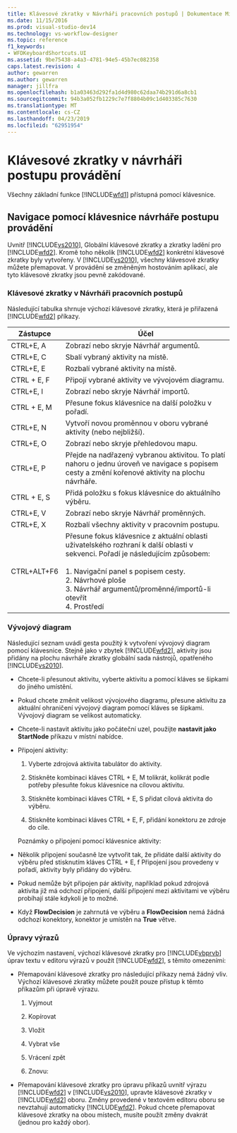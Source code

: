 ```yaml
---
title: Klávesové zkratky v Návrháři pracovních postupů | Dokumentace Microsoftu
ms.date: 11/15/2016
ms.prod: visual-studio-dev14
ms.technology: vs-workflow-designer
ms.topic: reference
f1_keywords:
- WFDKeyboardShortcuts.UI
ms.assetid: 9be75438-a4a3-4781-94e5-45b7ec082358
caps.latest.revision: 4
author: gewarren
ms.author: gewarren
manager: jillfra
ms.openlocfilehash: b1a03463d292fa1d4d980c62daa74b291d6a8cb1
ms.sourcegitcommit: 94b3a052fb1229c7e7f8804b09c1d403385c7630
ms.translationtype: MT
ms.contentlocale: cs-CZ
ms.lasthandoff: 04/23/2019
ms.locfileid: "62951954"
---
```

# <a name="keyboard-shortcuts-in-the-workflow-designer"></a>Klávesové zkratky v návrháři postupu provádění
Všechny základní funkce [!INCLUDE[wfd1](../includes/wfd1-md.md)] přístupná pomocí klávesnice.  
  
## <a name="navigating-the-workflow-designer-using-the-keyboard"></a>Navigace pomocí klávesnice návrháře postupu provádění  
 Uvnitř [!INCLUDE[vs2010](../includes/vs2010-md.md)], Globální klávesové zkratky a zkratky ladění pro [!INCLUDE[wfd2](../includes/wfd2-md.md)]. Kromě toho několik [!INCLUDE[wfd2](../includes/wfd2-md.md)] konkrétní klávesové zkratky byly vytvořeny. V [!INCLUDE[vs2010](../includes/vs2010-md.md)], všechny klávesové zkratky můžete přemapovat. V provádění se změněným hostováním aplikací, ale tyto klávesové zkratky jsou pevně zakódované.  
  
### <a name="workflow-designer-keyboard-shortcuts"></a>Klávesové zkratky v Návrháři pracovních postupů  
 Následující tabulka shrnuje výchozí klávesové zkratky, která je přiřazená [!INCLUDE[wfd2](../includes/wfd2-md.md)] příkazy.  
  
|Zástupce|Účel|  
|--------------|-------------|  
|CTRL+E, A|Zobrazí nebo skryje Návrhář argumentů.|  
|CTRL+E, C|Sbalí vybraný aktivity na místě.|  
|CTRL+E, E|Rozbalí vybrané aktivity na místě.|  
|CTRL + E, F|Připojí vybrané aktivity ve vývojovém diagramu.|  
|CTRL+E, I|Zobrazí nebo skryje Návrhář importů.|  
|CTRL + E, M|Přesune fokus klávesnice na další položku v pořadí.|  
|CTRL+E, N|Vytvoří novou proměnnou v oboru vybrané aktivity (nebo nejbližší).|  
|CTRL+E, O|Zobrazí nebo skryje přehledovou mapu.|  
|CTRL+E, P|Přejde na nadřazený vybranou aktivitou. To platí nahoru o jednu úroveň ve navigace s popisem cesty a změní kořenové aktivity na plochu návrháře.|  
|CTRL + E, S|Přidá položku s fokus klávesnice do aktuálního výběru.|  
|CTRL+E, V|Zobrazí nebo skryje Návrhář proměnných.|  
|CTRL+E, X|Rozbalí všechny aktivity v pracovním postupu.|  
|CTRL+ALT+F6|Přesune fokus klávesnice z aktuální oblasti uživatelského rozhraní k další oblasti v sekvenci. Pořadí je následujícím způsobem:<br /><br /> 1.  Navigační panel s popisem cesty.<br />2.  Návrhové ploše<br />3.  Návrhář argumentů/proměnné/importů-li otevřít<br />4.  Prostředí|  
  
### <a name="flowchart"></a>Vývojový diagram  
 Následující seznam uvádí gesta použitý k vytvoření vývojový diagram pomocí klávesnice. Stejně jako v zbytek [!INCLUDE[wfd2](../includes/wfd2-md.md)], aktivity jsou přidány na plochu návrháře zkratky globální sada nástrojů, opatřeného [!INCLUDE[vs2010](../includes/vs2010-md.md)].  
  
- Chcete-li přesunout aktivitu, vyberte aktivitu a pomocí kláves se šipkami do jiného umístění.  
  
- Pokud chcete změnit velikost vývojového diagramu, přesune aktivitu za aktuální ohraničení vývojový diagram pomocí kláves se šipkami. Vývojový diagram se velikost automaticky.  
  
- Chcete-li nastavit aktivitu jako počáteční uzel, použijte **nastavit jako StartNode** příkazu v místní nabídce.  
  
- Připojení aktivity:  
  
  1. Vyberte zdrojová aktivita tabulátor do aktivity.  
  
  2. Stiskněte kombinaci kláves CTRL + E, M tolikrát, kolikrát podle potřeby přesuňte fokus klávesnice na cílovou aktivitu.  
  
  3. Stiskněte kombinaci kláves CTRL + E, S přidat cílová aktivita do výběru.  
  
  4. Stiskněte kombinaci kláves CTRL + E, F, přidání konektoru ze zdroje do cíle.  
  
  Poznámky o připojení pomocí klávesnice aktivity:  
  
- Několik připojení současně lze vytvořit tak, že přidáte další aktivity do výběru před stisknutím kláves CTRL + E, f Připojení jsou provedeny v pořadí, aktivity byly přidány do výběru.  
  
- Pokud nemůže být připojen pár aktivity, například pokud zdrojová aktivita již má odchozí připojení, další připojení mezi aktivitami ve výběru probíhají stále kdykoli je to možné.  
  
- Když **FlowDecision** je zahrnutá ve výběru a **FlowDecision** nemá žádná odchozí konektory, konektor je umístěn na **True** větve.  
  
### <a name="expression-editing"></a>Úpravy výrazů  
 Ve výchozím nastavení, výchozí klávesové zkratky pro [!INCLUDE[vbprvb](../includes/vbprvb-md.md)] úprav textu v editoru výrazů v použít [!INCLUDE[wfd2](../includes/wfd2-md.md)], s těmito omezeními:  
  
- Přemapování klávesové zkratky pro následující příkazy nemá žádný vliv. Výchozí klávesové zkratky můžete použít pouze přístup k těmto příkazům při úpravě výrazu.  
  
    1. Vyjmout  
  
    2. Kopírovat  
  
    3. Vložit  
  
    4. Vybrat vše  
  
    5. Vrácení zpět  
  
    6. Znovu:  
  
- Přemapování klávesové zkratky pro úpravu příkazů uvnitř výrazu [!INCLUDE[wfd2](../includes/wfd2-md.md)] v [!INCLUDE[vs2010](../includes/vs2010-md.md)], upravte klávesové zkratky v [!INCLUDE[wfd2](../includes/wfd2-md.md)] oboru. Změny provedené v textovém editoru oboru se nevztahují automaticky [!INCLUDE[wfd2](../includes/wfd2-md.md)]. Pokud chcete přemapovat klávesové zkratky na obou místech, musíte použít změny dvakrát (jednou pro každý obor).